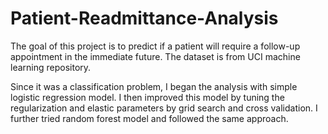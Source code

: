 # Patient-Readmittance-Analysis
The goal of this project is to predict if a patient will require a follow-up appointment in the immediate future.
The dataset is from UCI machine learning repository.

Since it was a classification problem, I began the analysis with simple logistic regression model.
I then improved this model by tuning the regularization and elastic parameters by grid search and cross validation.
I further tried random forest model and followed the same approach.
